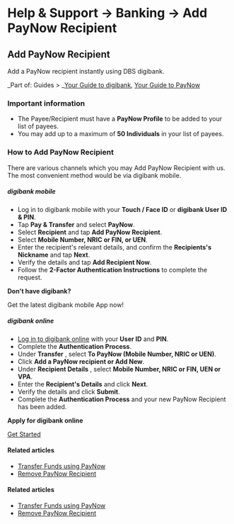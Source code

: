 # Help & Support -> Banking -> Add PayNow Recipient

## Add PayNow Recipient

Add a PayNow recipient instantly using DBS digibank.

_Part of: Guides > _[Your Guide to digibank](https://www.dbs.com.sg/personal/support/guide-ibanking.html), [Your Guide to PayNow](https://www.dbs.com.sg/personal/support/guide-paynow.html)

### Important information

  * The Payee/Recipient must have a **PayNow Profile** to be added to your list of payees.
  * You may add up to a maximum of **50 Individuals** in your list of payees.



### How to Add PayNow Recipient

There are various channels which you may Add PayNow Recipient with us. The most convenient method would be via digibank mobile.

#####  digibank mobile

  * Log in to digibank mobile with your **Touch / Face ID** or **digibank User ID & PIN**.
  * Tap **Pay & Transfer** and select **PayNow**.
  * Select **Recipient** and tap **Add PayNow Recipient**.
  * Select **Mobile Number, NRIC or FIN, or UEN**.
  * Enter the recipient's relevant details, and confirm the **Recipients's Nickname** and tap **Next**.
  * Verify the details and tap **Add Recipient Now**.
  * Follow the **2-Factor Authentication Instructions** to complete the request.

  


**Don't have digibank?**  


Get the latest digibank mobile App now!

[](https://itunes.apple.com/us/app/dbs-mobile-banking/id1068403826?mt=8) [](https://play.google.com/store/apps/details?id=com.dbs.sg.dbsmbanking) [](https://appgallery.huawei.com/#/app/C101888471)

#####  digibank online

  * [Log in to digibank online](https://internet-banking.dbs.com.sg/) with your **User ID** and **PIN**.
  * Complete the **Authentication Process**.
  * Under **Transfer** , select **To PayNow (Mobile Number, NRIC or UEN)**.
  * Click **Add a PayNow recipient or Add New**.
  * Under **Recipient Details** , select **Mobile Number, NRIC or FIN, UEN or VPA**.
  * Enter the **Recipient's Details** and click **Next**.
  * Verify the details and click **Submit**.
  * Complete the **Authentication Process** and your new PayNow Recipient has been added.



**Apply for digibank online**

[Get Started](https://www.dbs.com.sg/personal/ibanking/ibapl/ib-apply.html)

#### Related articles

  * [Transfer Funds using PayNow](https://www.dbs.com.sg/personal/support/bank-local-funds-transfer-paynow-transfer.html)
  * [Remove PayNow Recipient](https://www.dbs.com.sg/personal/support/bank-local-funds-transfer-remove-paynow-recipient.html)



#### Related articles

  * [Transfer Funds using PayNow](https://www.dbs.com.sg/personal/support/bank-local-funds-transfer-paynow-transfer.html)
  * [Remove PayNow Recipient](https://www.dbs.com.sg/personal/support/bank-local-funds-transfer-remove-paynow-recipient.html)


